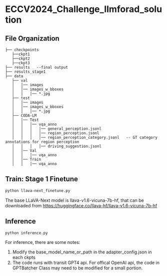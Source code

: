 # ECCV2024_Challenge_llmforad_solution

## File Organization
```
├── checkpoints
   ├──ckpt1
   ├──ckpt2
   ├──ckpt3
├── results   --final output
├── results_stage1
├── data
   ├── val
   │   │── images
   │   │── images_w_bboxes                
   │   │   │── *.jpg
   ├── test
   │   │── images
   │   │── images_w_bboxes               
   │   │   │── *.jpg
   ├── CODA-LM
   │   │── Test
   │   │   │── vqa_anno
   │   │   │   │── general_perception.jsonl 
   │   │   │   │── region_perception.jsonl   
   │   │   │   │── region_perception_category.jsonl   -- GT category annotations for region perception
   │   │   │   │── driving_suggestion.jsonl  
   │   │── Val
   │   │   │── vqa_anno
   │   │── Train
   │   │   │── vqa_anno
```


## Train: Stage 1 Finetune
```bash
python llava-next_finetune.py
```
The base LLaVA-Next model is llava-v1.6-vicuna-7b-hf, that can be downloaded from https://huggingface.co/llava-hf/llava-v1.6-vicuna-7b-hf

## Inference
```bash
python inference.py
```
For inference, there are some notes:

1. Modify the base_model_name_or_path in the adapter_config.json in each ckpts
2. The code runs with transit GPT4 api. For offical OpenAI api, the code in GPTBatcher Class may need to be modified for a small portion.
